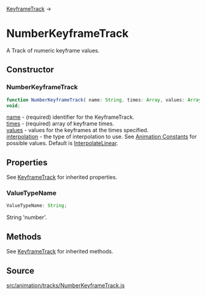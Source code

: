[KeyframeTrack](en\animation\KeyframeTrack.html) →

# NumberKeyframeTrack

A Track of numeric keyframe values.

## Constructor

### NumberKeyframeTrack

  
  
```ts  
function NumberKeyframeTrack( name: String, times: Array, values: Array ):
void;  
```  

[name](#) - (required) identifier for the KeyframeTrack.  
[times](#) - (required) array of keyframe times.  
[values](#) - values for the keyframes at the times specified.  
[interpolation](#) - the type of interpolation to use. See [Animation
Constants](en\constants\Animation.html) for possible values. Default is
[InterpolateLinear](en\constants\Animation.html).

## Properties

See [KeyframeTrack](en\animation\KeyframeTrack.html) for inherited properties.

### ValueTypeName

  
  
```ts  
ValueTypeName: String;  
```  

String 'number'.

## Methods

See [KeyframeTrack](en\animation\KeyframeTrack.html) for inherited methods.

## Source

<a
href="https://github.com/mrdoob/three.js/blob/master/src/animation/tracks/NumberKeyframeTrack.js">src/animation/tracks/NumberKeyframeTrack.js</a>

